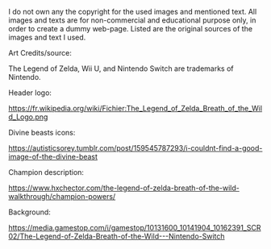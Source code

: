 I do not own any the copyright for the used images and mentioned text. All images and texts are for non-commercial and educational purpose only, in order to create a dummy web-page. Listed are the original sources of the images and text I used.


Art Credits/source:

The Legend of Zelda, Wii U, and Nintendo Switch are trademarks of Nintendo.

Header logo:

https://fr.wikipedia.org/wiki/Fichier:The_Legend_of_Zelda_Breath_of_the_Wild_Logo.png


Divine beasts icons:

https://autisticsorey.tumblr.com/post/159545787293/i-couldnt-find-a-good-image-of-the-divine-beast


Champion description:

https://www.hxchector.com/the-legend-of-zelda-breath-of-the-wild-walkthrough/champion-powers/


Background:

https://media.gamestop.com/i/gamestop/10131600_10141904_10162391_SCR02/The-Legend-of-Zelda-Breath-of-the-Wild---Nintendo-Switch

